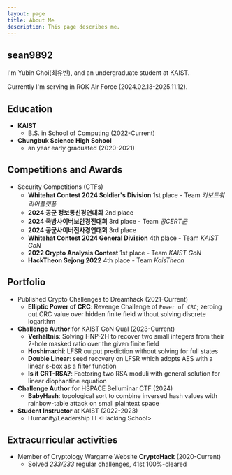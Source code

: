 ```yaml
---
layout: page
title: About Me
description: This page describes me.
---
```

## sean9892

I'm Yubin Choi(최유빈), and an undergraduate student at KAIST.

Currently I'm serving in ROK Air Force (2024.02.13-2025.11.12).

## Education

- **KAIST**
    - B.S. in School of Computing (2022-Current)
- **Chungbuk Science High School**
    - an year early graduated (2020-2021)

## Competitions and Awards
- Security Competitions (CTFs)
    - **Whitehat Contest 2024 Soldier's Division** 1st place - Team *키보드워리어플랫폼*
    - **2024 공군 정보통신경연대회** 2nd place
    - **2024 국방사이버보안경진대회** 3rd place - Team *공CERT군*
    - **2024 공군사이버전사경연대회** 3rd place
    - **Whitehat Contest 2024 General Division** 4th place - Team *KAIST GoN*
    - **2022 Crypto Analysis Contest** 1st place - Team *KAIST GoN*
    - **HackTheon Sejong 2022** 4th place - Team *KaisTheon*

## Portfolio
- Published Crypto Challenges to Dreamhack (2021-Current)
    - **Elliptic Power of CRC**: Revenge Challenge of `Power of CRC`; zeroing out CRC value over hidden finite field without solving discrete logarithm 
- **Challenge Author** for KAIST GoN Qual (2023-Current)
    - **Verhältnis**: Solving HNP-2H to recover two small integers from their 2-hole masked ratio over the given finite field
    - **Hoshimachi**: LFSR output prediction without solving for full states
    - **Double Linear**: seed recovery on LFSR which adopts AES with a linear s-box as a filter function
    - **Is it CRT-RSA?**: Factoring two RSA moduli with general solution for linear diophantine equation
- **Challenge Author** for HSPACE Belluminar CTF (2024)
    - **BabyHash**: topological sort to combine inversed hash values with rainbow-table attack on small plaintext space
- **Student Instructor** at KAIST (2022-2023)
    - Humanity/Leadership III \<Hacking School\>

## Extracurricular activities
- Member of Cryptology Wargame Website **CryptoHack** (2020-Current)
    - Solved *233/233* regular challenges, 41st 100%-cleared
